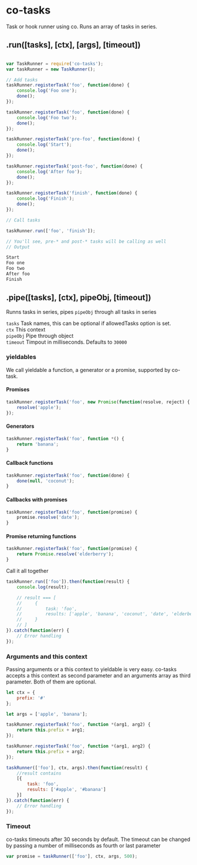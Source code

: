 co-tasks
========

Task or hook runner using co. Runs an array of tasks in series.

## .run([tasks], [ctx], [args], [timeout])

```js

var TaskRunner = require('co-tasks');
var taskRunner = new TaskRunner();

// Add tasks
taskRunner.registerTask('foo', function(done) {
    console.log('Foo one');
    done();
});

taskRunner.registerTask('foo', function(done) {
    console.log('Foo two');
    done();
});

taskRunner.registerTask('pre-foo', function(done) {
    console.log('Start');
    done();
});

taskRunner.registerTask('post-foo', function(done) {
    console.log('After foo');
    done();
});

taskRunner.registerTask('finish', function(done) {
    console.log('Finish');
    done();
});

// Call tasks

taskRunner.run(['foo', 'finish']);

// You'll see, pre-* and post-* tasks will be calling as well
// Output

Start
Foo one
Foo two
After foo
Finish

```

## .pipe([tasks], [ctx], pipeObj, [timeout])

Runns tasks in series, pipes `pipeObj` through all tasks in series  

`tasks` Task names, this can be optional if allowedTasks option is set.  
`ctx` This context  
`pipeObj` Pipe through object  
`timeout` Timpout in milliseconds. Defaults to `30000`  

### yieldables

We call yieldable a function,  a generator or a promise, supported by co-task.

#### Promises

```js
taskRunner.registerTask('foo', new Promise(function(resolve, reject) {
    resolve('apple');
});
```

#### Generators

```js
taskRunner.registerTask('foo', function *() {
    return 'banana';
}
```

#### Callback functions

```js
taskRunner.registerTask('foo', function(done) {
    done(null, 'coconut');
}
```

#### Callbacks with promises

```js
taskRunner.registerTask('foo', function(promise) {
    promise.resolve('date');
}
```

#### Promise returning functions

```js
taskRunner.registerTask('foo', function(promise) {
    return Promise.resolve('elderberry');
}
```


Call it all together

```js
taskRunner.run(['foo']).then(function(result) {
    console.log(result);

    // result === [
    //     {
    //         task: 'foo',
    //         results: ['apple', 'banana', 'coconut', 'date', 'elderberry']
    //     }
    // ]
}).catch(function(err) {
    // Error handling
});
```

### Arguments and this context

Passing arguments or a this context to yieldable is very easy.
co-tasks accepts a this context as second parameter and an arguments array as third parameter.
Both of them are optional.

```js
let ctx = {
    prefix: '#'
};

let args = ['apple', 'banana'];

taskRunner.registerTask('foo', function *(arg1, arg2) {
    return this.prefix + arg1;
});

taskRunner.registerTask('foo', function *(arg1, arg2) {
    return this.prefix + arg2;
});

taskRunner(['foo'], ctx, args).then(function(result) {
    //result contains
    [{
        task: 'foo',
        results: ['#apple', '#banana']
    }]
}).catch(function(err) {
    // Error handling
});
```

### Timeout

co-tasks timeouts after 30 seconds by default.
The timeout can be changed by passing a number of milliseconds as fourth or last parameter

```js
var promise = taskRunner(['foo'], ctx, args, 500);

```
